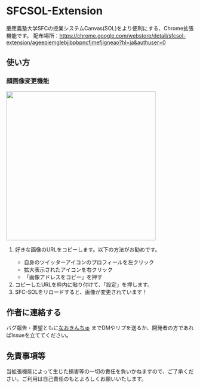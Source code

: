 # SFCSOL-Extension
慶應義塾大学SFCの授業システムCanvas(SOL)をより便利にする、Chrome拡張機能です。
配布場所：https://chrome.google.com/webstore/detail/sfcsol-extension/ageepiemglebjjbpbpncfjmefjigneao?hl=ja&authuser=0

## 使い方
### 顔画像変更機能
<img src="https://user-images.githubusercontent.com/71854970/162950131-a5571b2c-a277-4788-9df6-6c1f5b583b32.png" width=400px>
<ol>
  <li>好きな画像のURLをコピーします。以下の方法がお勧めです。</li>
  <ul>
   <li>自身のツイッターアイコンのプロフィールを左クリック</li>
   <li>拡大表示されたアイコンを右クリック</li>
   <li>「画像アドレスをコピー」を押す</li>
  </ul>
  <li>コピーしたURLを枠内に貼り付けて、「設定」を押します。</li>
  <li>SFC-SOLをリロードすると、画像が変更されています！</li>
  </ol>
  
## 作者に連絡する
  バグ報告・要望ともに<a href="https://twitter.com/0xnaoki">なおきんちゅ</a> までDMやリプを送るか、開発者の方であればIssueを立ててください。
  ## 免責事項等
当拡張機能によって生じた損害等の一切の責任を負いかねますので、ご了承ください。ご利用は自己責任のもとよろしくお願いいたします。
